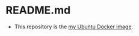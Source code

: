 # README.md

- This repository is the [my Ubuntu Docker image](https://hub.docker.com/search/?isAutomated=0&isOfficial=0&page=1&pullCount=0&q=n0ts%2Fubuntu&starCount=0).
